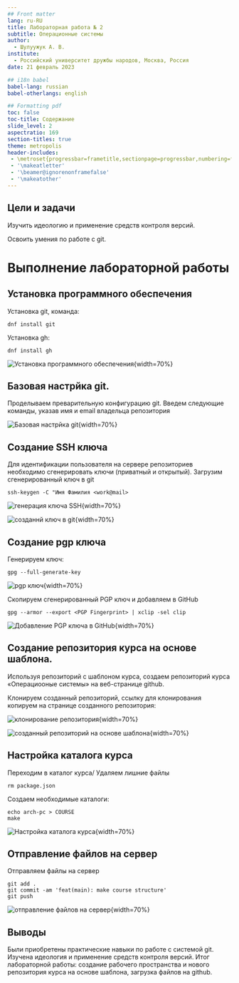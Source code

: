 ```yaml
---
## Front matter
lang: ru-RU
title: Лабораторная работа № 2
subtitle: Операционные системы
author:
  - Шулуужук А. В.
institute:
  - Российский университет дружбы народов, Москва, Россия
date: 21 февраль 2023

## i18n babel
babel-lang: russian
babel-otherlangs: english

## Formatting pdf
toc: false
toc-title: Содержание
slide_level: 2
aspectratio: 169
section-titles: true
theme: metropolis
header-includes:
 - \metroset{progressbar=frametitle,sectionpage=progressbar,numbering=fraction}
 - '\makeatletter'
 - '\beamer@ignorenonframefalse'
 - '\makeatother'
---
```


## Цели и задачи

Изучить идеологию и применение средств контроля версий.

Освоить умения по работе с git.

# Выполнение лабораторной работы

## Установка программного обеспечения

Установка git, команда:
```
dnf install git
```
Установка gh:
```
dnf install gh

```
![Установка программного обеспечения](image/1.png){width=70%}

## Базовая настрйка git.

Проделываем преварительную конфигурацию git. Введем
следующие команды, указав имя и email владельца репозитория

![Базовая настрйка git](image/2.png){width=70%}

## Создание SSH ключа

Для идентификации пользователя на сервере репозиториев необходимо сгенерировать ключи (приватный и открытый). Загрузим сгенерированный ключ в git 
```
ssh-keygen -C "Имя Фамилия <work@mail>
```
![генерация ключа SSH](image/3.png){width=70%}

![созданнй ключ в git](image/4.png){width=70%}

## Создание pgp ключа 

Генерируем ключ:
```
gpg --full-generate-key
```
![pgp ключ](image/5.png){width=70%}

Cкопируем сгенерированный PGP ключ и добавляем в GitHub 
```
gpg --armor --export <PGP Fingerprint> | xclip -sel clip
```
![Добавление PGP ключа в GitHub](image/6.png){width=70%}

## Создание репозитория курса на основе шаблона. 

Используя репозиторий с шаблоном курса, создаем репозиторий курса «Операциооные системы» на веб-странице github.

Клонируем созданный репозиторий, ссылку для клонирования копируем на странице созданного репозитория:

![клонирование репозитория](image/7.png){width=70%}

![созданный репозиторий на основе шаблона](image/8.png){width=70%}

## Настройка каталога курса

Переходим в каталог курса/ Удаляем лишние файлы 
```
rm package.json
```
Создаем необходимые каталоги:
```
echo arch-pc > COURSE
make
```
![Настройка каталога курса](image/9.png){width=70%}

## Отправление файлов на сервер

Отправляем файлы на сервер
```
git add .
git commit -am 'feat(main): make course structure'
git push
```
![отправление файлов на сервер](image/10.png){width=70%}

## Выводы

Были приобретены практические навыки по работе с системой git. Изучена идеология и применение средств контроля версий.
Итог лабораторной работы: создание рабочего пространства и нового репозитория курса на основе шаблона, загрузка файлов на github.

